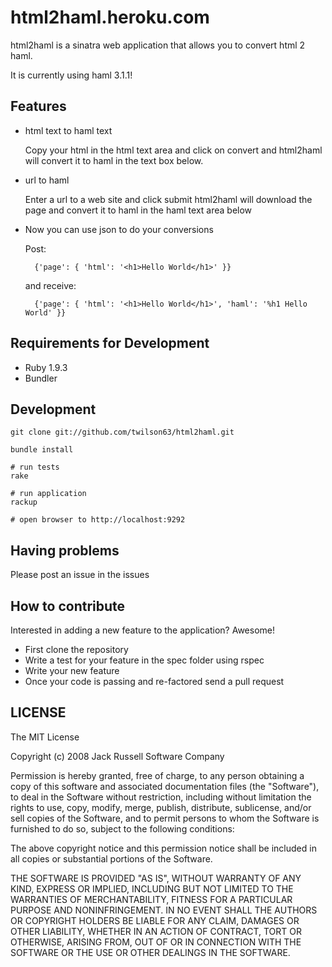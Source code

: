 # html2haml.heroku.com

html2haml is a sinatra web application that allows you to convert
html 2 haml.

It is currently using haml 3.1.1!

## Features

* html text to haml text

  Copy your html in the html text area and click on convert
  and html2haml will convert it to haml in the text box below.

* url to haml

  Enter a url to a web site and click submit
  html2haml will download the page and convert it to haml
  in the haml text area below

* Now you can use json to do your conversions
  
    Post: 

        {'page': { 'html': '<h1>Hello World</h1>' }}

    and receive:

        {'page': { 'html': '<h1>Hello World</h1>', 'haml': '%h1 Hello World' }}

## Requirements for Development

* Ruby 1.9.3
* Bundler

## Development

    git clone git://github.com/twilson63/html2haml.git

    bundle install

    # run tests
    rake

    # run application
    rackup

    # open browser to http://localhost:9292

## Having problems

Please post an issue in the issues

## How to contribute

Interested in adding a new feature to the application? Awesome!

* First clone the repository
* Write a test for your feature in the spec folder using rspec
* Write your new feature 
* Once your code is passing and re-factored send a pull request

## LICENSE

The MIT License

Copyright (c) 2008 Jack Russell Software Company

Permission is hereby granted, free of charge, to any person obtaining a copy
of this software and associated documentation files (the "Software"), to deal
in the Software without restriction, including without limitation the rights
to use, copy, modify, merge, publish, distribute, sublicense, and/or sell
copies of the Software, and to permit persons to whom the Software is
furnished to do so, subject to the following conditions:

The above copyright notice and this permission notice shall be included in
all copies or substantial portions of the Software.

THE SOFTWARE IS PROVIDED "AS IS", WITHOUT WARRANTY OF ANY KIND, EXPRESS OR
IMPLIED, INCLUDING BUT NOT LIMITED TO THE WARRANTIES OF MERCHANTABILITY,
FITNESS FOR A PARTICULAR PURPOSE AND NONINFRINGEMENT. IN NO EVENT SHALL THE
AUTHORS OR COPYRIGHT HOLDERS BE LIABLE FOR ANY CLAIM, DAMAGES OR OTHER
LIABILITY, WHETHER IN AN ACTION OF CONTRACT, TORT OR OTHERWISE, ARISING FROM,
OUT OF OR IN CONNECTION WITH THE SOFTWARE OR THE USE OR OTHER DEALINGS IN
THE SOFTWARE.
